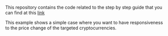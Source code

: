 
This repository contains the code related to the step by step guide that you can find at this [link](https://doc.clickup.com/d/h/2gmjb-801/97a930fdcc86270 "trading example pt.1")

This example shows a simple case where you want to have responsiveness to the price change of the targeted cryptocurrencies.